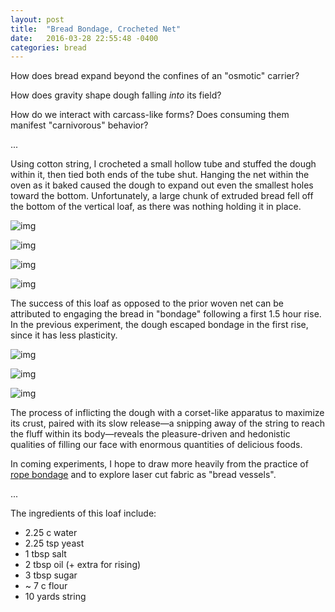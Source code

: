 ```yaml
---
layout: post
title:  "Bread Bondage, Crocheted Net"
date:   2016-03-28 22:55:48 -0400
categories: bread
---
```


How does bread expand beyond the confines of an "osmotic" carrier? 

How does gravity shape dough falling *into* its field? 

How do we interact with carcass-like forms? Does consuming them manifest "carnivorous" behavior?

...

Using cotton string, I crocheted a small hollow tube and stuffed the dough within it, then tied both ends of the tube shut. Hanging the net within the oven as it baked caused the dough to expand out even the smallest holes toward the bottom. Unfortunately, a large chunk of extruded bread fell off the bottom of the vertical loaf, as there was nothing holding it in place.


![img](/assets/pork_3.JPG)

![img](/assets/pork_4.JPG)

![img](/assets/pork_2.JPG)

![img](/assets/pork_1.JPG)


The success of this loaf as opposed to the prior woven net can be attributed to engaging the bread in "bondage" following a first 1.5 hour rise. In the previous experiment, the dough escaped bondage in the first rise, since it has less plasticity.


![img](/assets/pork_5.JPG)

![img](/assets/pork_6.JPG)

![img](/assets/pork_7.JPG)


The process of inflicting the dough with a corset-like apparatus to maximize its crust, paired with its slow release—a snipping away of the string to reach the fluff within its body—reveals the pleasure-driven and hedonistic qualities of filling our face with enormous quantities of delicious foods.

In coming experiments, I hope to draw more heavily from the practice of [rope bondage](https://www.youtube.com/watch?v=6PVZ_S2QnlA) and to explore laser cut fabric as "bread vessels".


...

The ingredients of this loaf include:

- 2.25 c water
- 2.25 tsp yeast
- 1 tbsp salt
- 2 tbsp oil (+ extra for rising)
- 3 tbsp sugar
- ~ 7 c flour
- 10 yards string